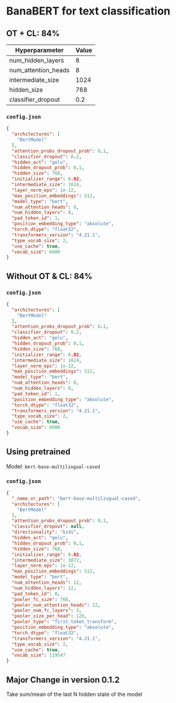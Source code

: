 # BanaBERT for text classification

## OT + CL: 84%

| Hyperparameter | Value |
| -------------- | ----- |
| num_hidden_layers | 8 |
| num_attention_heads | 8 |
| intermediate_size | 1024 |
| hidden_size | 768 |
| classifier_dropout | 0.2 |

### `config.json`
```json
{
  "architectures": [
    "BertModel"
  ],
  "attention_probs_dropout_prob": 0.1,
  "classifier_dropout": 0.2,
  "hidden_act": "gelu",
  "hidden_dropout_prob": 0.1,
  "hidden_size": 768,
  "initializer_range": 0.02,
  "intermediate_size": 1024,
  "layer_norm_eps": 1e-12,
  "max_position_embeddings": 512,
  "model_type": "bert",
  "num_attention_heads": 8,
  "num_hidden_layers": 8,
  "pad_token_id": 1,
  "position_embedding_type": "absolute",
  "torch_dtype": "float32",
  "transformers_version": "4.21.1",
  "type_vocab_size": 2,
  "use_cache": true,
  "vocab_size": 6000
}
```

## Without OT & CL: 84%

### `config.json`

```json
{
  "architectures": [
    "BertModel"
  ],
  "attention_probs_dropout_prob": 0.1,
  "classifier_dropout": 0.2,
  "hidden_act": "gelu",
  "hidden_dropout_prob": 0.1,
  "hidden_size": 768,
  "initializer_range": 0.02,
  "intermediate_size": 1024,
  "layer_norm_eps": 1e-12,
  "max_position_embeddings": 512,
  "model_type": "bert",
  "num_attention_heads": 8,
  "num_hidden_layers": 8,
  "pad_token_id": 1,
  "position_embedding_type": "absolute",
  "torch_dtype": "float32",
  "transformers_version": "4.21.1",
  "type_vocab_size": 2,
  "use_cache": true,
  "vocab_size": 6000
}
```

## Using pretrained

Model: `bert-base-multilingual-cased`

### `config.json`

```json
{
  "_name_or_path": "bert-base-multilingual-cased",
  "architectures": [
    "BertModel"
  ],
  "attention_probs_dropout_prob": 0.1,
  "classifier_dropout": null,
  "directionality": "bidi",
  "hidden_act": "gelu",
  "hidden_dropout_prob": 0.1,
  "hidden_size": 768,
  "initializer_range": 0.02,
  "intermediate_size": 3072,
  "layer_norm_eps": 1e-12,
  "max_position_embeddings": 512,
  "model_type": "bert",
  "num_attention_heads": 12,
  "num_hidden_layers": 12,
  "pad_token_id": 0,
  "pooler_fc_size": 768,
  "pooler_num_attention_heads": 12,
  "pooler_num_fc_layers": 3,
  "pooler_size_per_head": 128,
  "pooler_type": "first_token_transform",
  "position_embedding_type": "absolute",
  "torch_dtype": "float32",
  "transformers_version": "4.21.1",
  "type_vocab_size": 2,
  "use_cache": true,
  "vocab_size": 119547
}
```

## Major Change in version 0.1.2

Take sum/mean of the last N hidden state of the model